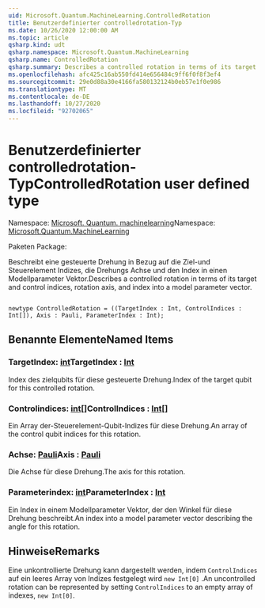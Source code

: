 ```yaml
---
uid: Microsoft.Quantum.MachineLearning.ControlledRotation
title: Benutzerdefinierter controlledrotation-Typ
ms.date: 10/26/2020 12:00:00 AM
ms.topic: article
qsharp.kind: udt
qsharp.namespace: Microsoft.Quantum.MachineLearning
qsharp.name: ControlledRotation
qsharp.summary: Describes a controlled rotation in terms of its target and control indices, rotation axis, and index into a model parameter vector.
ms.openlocfilehash: afc425c16ab550fd414e656484c9ff6f0f8f3ef4
ms.sourcegitcommit: 29e0d88a30e4166fa580132124b0eb57e1f0e986
ms.translationtype: MT
ms.contentlocale: de-DE
ms.lasthandoff: 10/27/2020
ms.locfileid: "92702065"
---
```

# <a name="controlledrotation-user-defined-type"></a><span data-ttu-id="9d1e5-102">Benutzerdefinierter controlledrotation-Typ</span><span class="sxs-lookup"><span data-stu-id="9d1e5-102">ControlledRotation user defined type</span></span>

<span data-ttu-id="9d1e5-103">Namespace: [Microsoft. Quantum. machinelearning](xref:Microsoft.Quantum.MachineLearning)</span><span class="sxs-lookup"><span data-stu-id="9d1e5-103">Namespace: [Microsoft.Quantum.MachineLearning](xref:Microsoft.Quantum.MachineLearning)</span></span>

<span data-ttu-id="9d1e5-104">Paketen [](https://nuget.org/packages/)</span><span class="sxs-lookup"><span data-stu-id="9d1e5-104">Package: [](https://nuget.org/packages/)</span></span>


<span data-ttu-id="9d1e5-105">Beschreibt eine gesteuerte Drehung in Bezug auf die Ziel-und Steuerelement Indizes, die Drehungs Achse und den Index in einen Modellparameter Vektor.</span><span class="sxs-lookup"><span data-stu-id="9d1e5-105">Describes a controlled rotation in terms of its target and control indices, rotation axis, and index into a model parameter vector.</span></span>

```qsharp

newtype ControlledRotation = ((TargetIndex : Int, ControlIndices : Int[]), Axis : Pauli, ParameterIndex : Int);
```



## <a name="named-items"></a><span data-ttu-id="9d1e5-106">Benannte Elemente</span><span class="sxs-lookup"><span data-stu-id="9d1e5-106">Named Items</span></span>

### <a name="targetindex--int"></a><span data-ttu-id="9d1e5-107">TargetIndex: [int](xref:microsoft.quantum.lang-ref.int)</span><span class="sxs-lookup"><span data-stu-id="9d1e5-107">TargetIndex : [Int](xref:microsoft.quantum.lang-ref.int)</span></span>

<span data-ttu-id="9d1e5-108">Index des zielqubits für diese gesteuerte Drehung.</span><span class="sxs-lookup"><span data-stu-id="9d1e5-108">Index of the target qubit for this controlled rotation.</span></span>
### <a name="controlindices--int"></a><span data-ttu-id="9d1e5-109">Controlindices: [int](xref:microsoft.quantum.lang-ref.int)[]</span><span class="sxs-lookup"><span data-stu-id="9d1e5-109">ControlIndices : [Int](xref:microsoft.quantum.lang-ref.int)[]</span></span>

<span data-ttu-id="9d1e5-110">Ein Array der-Steuerelement-Qubit-Indizes für diese Drehung.</span><span class="sxs-lookup"><span data-stu-id="9d1e5-110">An array of the control qubit indices for this rotation.</span></span>
### <a name="axis--pauli"></a><span data-ttu-id="9d1e5-111">Achse: [Pauli](xref:microsoft.quantum.lang-ref.pauli)</span><span class="sxs-lookup"><span data-stu-id="9d1e5-111">Axis : [Pauli](xref:microsoft.quantum.lang-ref.pauli)</span></span>

<span data-ttu-id="9d1e5-112">Die Achse für diese Drehung.</span><span class="sxs-lookup"><span data-stu-id="9d1e5-112">The axis for this rotation.</span></span>
### <a name="parameterindex--int"></a><span data-ttu-id="9d1e5-113">Parameterindex: [int](xref:microsoft.quantum.lang-ref.int)</span><span class="sxs-lookup"><span data-stu-id="9d1e5-113">ParameterIndex : [Int](xref:microsoft.quantum.lang-ref.int)</span></span>

<span data-ttu-id="9d1e5-114">Ein Index in einem Modellparameter Vektor, der den Winkel für diese Drehung beschreibt.</span><span class="sxs-lookup"><span data-stu-id="9d1e5-114">An index into a model parameter vector describing the angle for this rotation.</span></span>

## <a name="remarks"></a><span data-ttu-id="9d1e5-115">Hinweise</span><span class="sxs-lookup"><span data-stu-id="9d1e5-115">Remarks</span></span>

<span data-ttu-id="9d1e5-116">Eine unkontrollierte Drehung kann dargestellt werden, indem `ControlIndices` auf ein leeres Array von Indizes festgelegt wird `new Int[0]` .</span><span class="sxs-lookup"><span data-stu-id="9d1e5-116">An uncontrolled rotation can be represented by setting `ControlIndices` to an empty array of indexes, `new Int[0]`.</span></span>